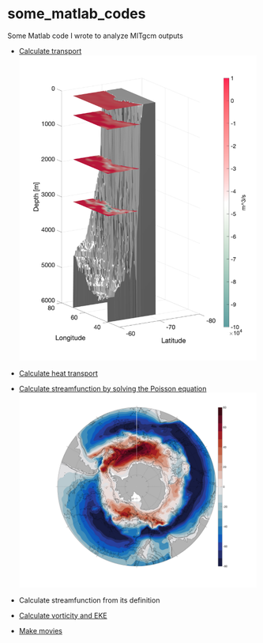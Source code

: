 # some_matlab_codes
Some Matlab code I wrote to analyze MITgcm outputs

- [Calculate transport](https://github.com/costaandrea/some_matlab_codes/blob/master/transport.m)
![alt text](https://github.com/costaandrea/some_matlab_codes/blob/master/HT.png)

- [Calculate heat transport]()

- [Calculate streamfunction by solving the Poisson equation](https://github.com/costaandrea/some_matlab_codes/tree/master/stremf)
![](https://github.com/costaandrea/some_matlab_codes/blob/master/PSI_poiss_fovH.png)

- Calculate streamfunction from its definition

- [Calculate vorticity and EKE](https://github.com/costaandrea/some_matlab_codes/blob/master/vort_EKE.m)

- [Make movies](https://github.com/costaandrea/some_matlab_codes/blob/master/make_movie_SSH.m)

